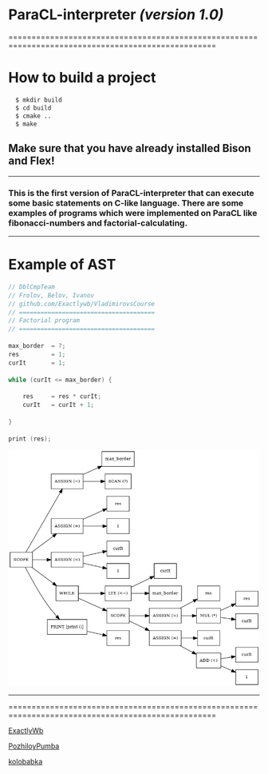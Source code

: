 # **ParaCL-interpreter ***(version 1.0)***** 
===================================================================================================
# How to build a project
```
  $ mkdir build
  $ cd build
  $ cmake ..
  $ make
```
## **Make sure that you have already installed Bison and Flex!**
---
### This is the first version of ParaCL-interpreter that can execute some basic statements on C-like language. There are some examples of programs which were implemented on ParaCL like fibonacci-numbers and factorial-calculating.   
---
# Example of AST 
```cpp
// DblCmpTeam
// Frolov, Belov, Ivanov
// github.com/Exactlywb/VladimirovsCourse
// ====================================== 
// Factorial program 
// ======================================

max_border  = ?;
res         = 1;
curIt       = 1;

while (curIt <= max_border) {

    res     = res * curIt;
    curIt   = curIt + 1;

}

print (res);
```
<p align = "center">
<img src = "pics/dump.png">
</p>

---
===================================================================================================

[ExactlyWb](https://github.com/Exactlywb)

[PozhiloyPumba](https://github.com/PozhiloyPumba)

[kolobabka](https://github.com/kolobabka)